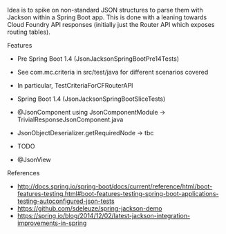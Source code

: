 Idea is to spike on non-standard JSON structures to parse them with Jackson within a Spring Boot app. This is done with a leaning towards Cloud Foundry API responses (initially just the Router API which exposes routing tables).

Features

* Pre Spring Boot 1.4 (JsonJacksonSpringBootPre14Tests)
 * See com.mc.criteria in src/test/java for different scenarios covered
 * In particular, TestCriteriaForCFRouterAPI

* Spring Boot 1.4 (JsonJacksonSpringBootSliceTests)
 * @JsonComponent using JsonComponentModule -> TrivialResponseJsonComponent.java
 * JsonObjectDeserializer.getRequiredNode ->  tbc

* TODO
 * @JsonView

References

* http://docs.spring.io/spring-boot/docs/current/reference/html/boot-features-testing.html#boot-features-testing-spring-boot-applications-testing-autoconfigured-json-tests
* https://github.com/sdeleuze/spring-jackson-demo
* https://spring.io/blog/2014/12/02/latest-jackson-integration-improvements-in-spring
